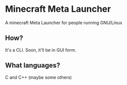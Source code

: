 # Minecraft Meta Launcher
A minecraft Meta Launcher for people running GNU/Linux

## How?
It's a CLI. Soon, it'll be in GUI form.

## What languages?
C and C++ (maybe some others)